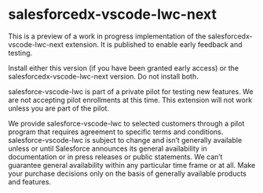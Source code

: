 # salesforcedx-vscode-lwc-next

This is a preview of a work in progress implementation of the salesforcedx-vscode-lwc-next extension. It is published to enable early feedback and testing. 

Install either this version (if you have been granted early access) or the salesforcedx-vscode-lwc-next version. Do not install both.

salesforce-vscode-lwc is part of a private pilot for testing new features. We are not accepting pilot enrollments at this time. This extension will not work unless you are part of the pilot.

We provide salesforce-vscode-lwc to selected customers through a pilot program that requires agreement to specific terms and conditions. salesforce-vscode-lwc is subject to change and isn’t generally available unless or until Salesforce announces its general availability in documentation or in press releases or public statements. We can’t guarantee general availability within any particular time frame or at all. Make your purchase decisions only on the basis of generally available products and features.
